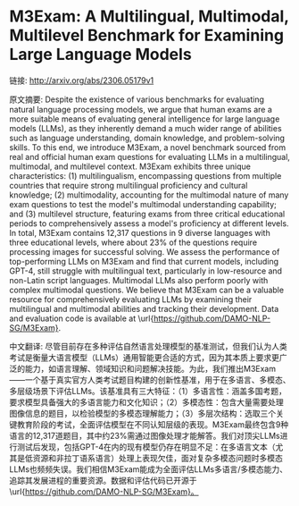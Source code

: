 # M3Exam: A Multilingual, Multimodal, Multilevel Benchmark for Examining Large Language Models

链接: http://arxiv.org/abs/2306.05179v1

原文摘要:
Despite the existence of various benchmarks for evaluating natural language
processing models, we argue that human exams are a more suitable means of
evaluating general intelligence for large language models (LLMs), as they
inherently demand a much wider range of abilities such as language
understanding, domain knowledge, and problem-solving skills. To this end, we
introduce M3Exam, a novel benchmark sourced from real and official human exam
questions for evaluating LLMs in a multilingual, multimodal, and multilevel
context. M3Exam exhibits three unique characteristics: (1) multilingualism,
encompassing questions from multiple countries that require strong multilingual
proficiency and cultural knowledge; (2) multimodality, accounting for the
multimodal nature of many exam questions to test the model's multimodal
understanding capability; and (3) multilevel structure, featuring exams from
three critical educational periods to comprehensively assess a model's
proficiency at different levels. In total, M3Exam contains 12,317 questions in
9 diverse languages with three educational levels, where about 23\% of the
questions require processing images for successful solving. We assess the
performance of top-performing LLMs on M3Exam and find that current models,
including GPT-4, still struggle with multilingual text, particularly in
low-resource and non-Latin script languages. Multimodal LLMs also perform
poorly with complex multimodal questions. We believe that M3Exam can be a
valuable resource for comprehensively evaluating LLMs by examining their
multilingual and multimodal abilities and tracking their development. Data and
evaluation code is available at \url{https://github.com/DAMO-NLP-SG/M3Exam}.

中文翻译:
尽管目前存在多种评估自然语言处理模型的基准测试，但我们认为人类考试是衡量大语言模型（LLMs）通用智能更合适的方式，因为其本质上要求更广泛的能力，如语言理解、领域知识和问题解决技能。为此，我们推出M3Exam——一个基于真实官方人类考试题目构建的创新性基准，用于在多语言、多模态、多层级场景下评估LLMs。该基准具有三大特征：（1）多语言性：涵盖多国考题，要求模型具备强大的多语言能力和文化知识；（2）多模态性：包含大量需要处理图像信息的题目，以检验模型的多模态理解能力；（3）多层次结构：选取三个关键教育阶段的考试，全面评估模型在不同认知层级的表现。M3Exam最终包含9种语言的12,317道题目，其中约23%需通过图像处理才能解答。我们对顶尖LLMs进行测试后发现，包括GPT-4在内的现有模型仍存在明显不足：在多语言文本（尤其是低资源和非拉丁语系语言）处理上表现欠佳，面对复杂多模态问题时多模态LLMs也频频失误。我们相信M3Exam能成为全面评估LLMs多语言/多模态能力、追踪其发展进程的重要资源。数据和评估代码已开源于\url{https://github.com/DAMO-NLP-SG/M3Exam}。
